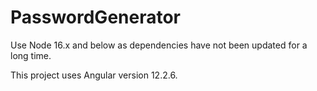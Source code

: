 # PasswordGenerator

Use Node 16.x and below as dependencies have not been updated for a long time.

This project uses Angular version 12.2.6.
